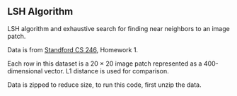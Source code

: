 ## LSH Algorithm

LSH algorithm and exhaustive search for finding near neighbors to an image patch.

Data is from [Standford CS 246](https://web.stanford.edu/class/cs246/index.html), Homework 1.

Each row in this dataset is a 20 × 20 image patch represented as a 400-dimensional vector. L1 distance is used for comparison.

Data is zipped to reduce size, to run this code, first unzip the data.

